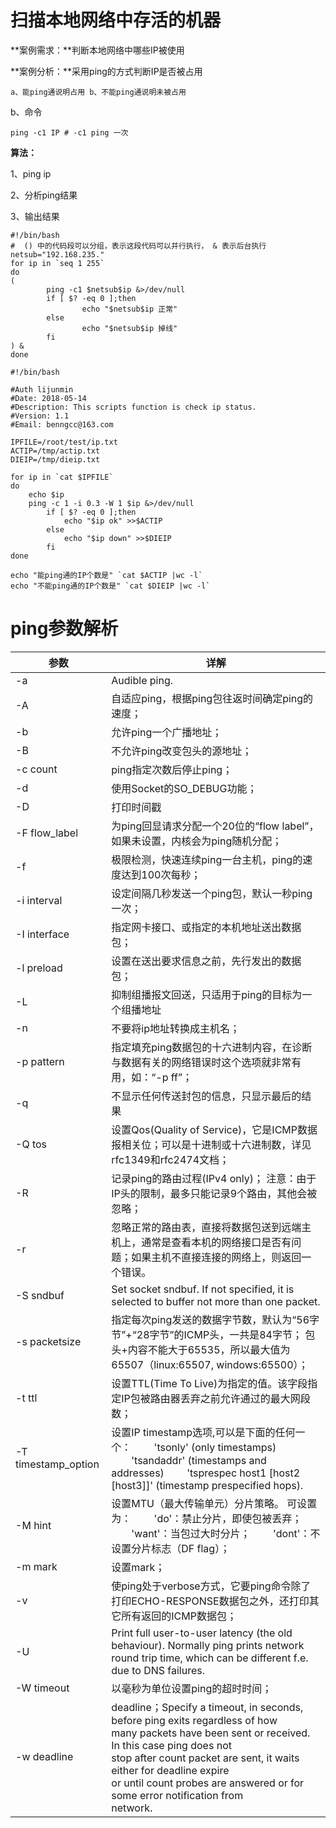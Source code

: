 # 扫描本地网络中存活的机器

**案例需求：**判断本地网络中哪些IP被使用

**案例分析：**采用ping的方式判断IP是否被占用

```
a、能ping通说明占用 b、不能ping通说明未被占用
```

b、命令

```
ping -c1 IP # -c1 ping 一次
```

**算法：**

1、ping ip

2、分析ping结果

3、输出结果

```shell
#!/bin/bash
#  () 中的代码段可以分组，表示这段代码可以并行执行， & 表示后台执行
netsub="192.168.235."
for ip in `seq 1 255`
do
(
        ping -c1 $netsub$ip &>/dev/null
        if [ $? -eq 0 ];then
                echo "$netsub$ip 正常"
        else
                echo "$netsub$ip 掉线"
        fi
) &
done
```

```shell
#!/bin/bash
 
#Auth lijunmin
#Date: 2018-05-14
#Description: This scripts function is check ip status.
#Version: 1.1
#Email: benngcc@163.com
 
IPFILE=/root/test/ip.txt
ACTIP=/tmp/actip.txt
DIEIP=/tmp/dieip.txt
 
for ip in `cat $IPFILE`
do
	echo $ip
    ping -c 1 -i 0.3 -W 1 $ip &>/dev/null
        if [ $? -eq 0 ];then
            echo "$ip ok" >>$ACTIP
        else
            echo "$ip down" >>$DIEIP
        fi
done
 
echo "能ping通的IP个数是" `cat $ACTIP |wc -l`
echo "不能ping通的IP个数是" `cat $DIEIP |wc -l` 
```

# ping参数解析

| 参数                | 详解                                                         |
| ------------------- | ------------------------------------------------------------ |
| -a                  | Audible ping.                                                |
| -A                  | 自适应ping，根据ping包往返时间确定ping的速度；               |
| -b                  | 允许ping一个广播地址；                                       |
| -B                  | 不允许ping改变包头的源地址；                                 |
| -c count            | ping指定次数后停止ping；                                     |
| -d                  | 使用Socket的SO_DEBUG功能；                                   |
| -D                  | 打印时间戳                                                   |
| -F flow_label       | 为ping回显请求分配一个20位的“flow label”，如果未设置，内核会为ping随机分配； |
| -f                  | 极限检测，快速连续ping一台主机，ping的速度达到100次每秒；    |
| -i interval         | 设定间隔几秒发送一个ping包，默认一秒ping一次；               |
| -I interface        | 指定网卡接口、或指定的本机地址送出数据包；                   |
| -l preload          | 设置在送出要求信息之前，先行发出的数据包；                   |
| -L                  | 抑制组播报文回送，只适用于ping的目标为一个组播地址           |
| -n                  | 不要将ip地址转换成主机名；                                   |
| -p pattern          | 指定填充ping数据包的十六进制内容，在诊断与数据有关的网络错误时这个选项就非常有用，如：“-p ff”； |
| -q                  | 不显示任何传送封包的信息，只显示最后的结果                   |
| -Q tos              | 设置Qos(Quality of Service)，它是ICMP数据报相关位；可以是十进制或十六进制数，详见rfc1349和rfc2474文档； |
| -R                  | 记录ping的路由过程(IPv4 only)； 注意：由于IP头的限制，最多只能记录9个路由，其他会被忽略； |
| -r                  | 忽略正常的路由表，直接将数据包送到远端主机上，通常是查看本机的网络接口是否有问题；如果主机不直接连接的网络上，则返回一个错误。 |
| -S sndbuf           | Set socket sndbuf. If not specified, it is selected to buffer not more than one packet. |
| -s packetsize       | 指定每次ping发送的数据字节数，默认为“56字节”+“28字节”的ICMP头，一共是84字节； 包头+内容不能大于65535，所以最大值为65507（linux:65507, windows:65500）； |
| -t ttl              | 设置TTL(Time To Live)为指定的值。该字段指定IP包被路由器丢弃之前允许通过的最大网段数； |
| -T timestamp_option | 设置IP timestamp选项,可以是下面的任何一个： 　　'tsonly' (only timestamps) 　　'tsandaddr' (timestamps and addresses) 　　'tsprespec host1 [host2 [host3]]' (timestamp prespecified hops). |
| -M hint             | 设置MTU（最大传输单元）分片策略。 可设置为： 　　'do'：禁止分片，即使包被丢弃； 　　'want'：当包过大时分片； 　　'dont'：不设置分片标志（DF flag）； |
| -m mark             | 设置mark；                                                   |
| -v                  | 使ping处于verbose方式，它要ping命令除了打印ECHO-RESPONSE数据包之外，还打印其它所有返回的ICMP数据包； |
| -U                  | Print full user-to-user latency (the old behaviour). Normally ping prints network round trip time, which can be different f.e. due to DNS failures. |
| -W timeout          | 以毫秒为单位设置ping的超时时间；                             |
| -w deadline         | deadline；Specify a timeout, in seconds, before ping exits regardless of how<br/>many packets have been sent or received. In this case ping does not<br/>stop after count packet are sent, it waits either for deadline expire<br/>or until count probes are answered or for some error notification from<br/>network. |

